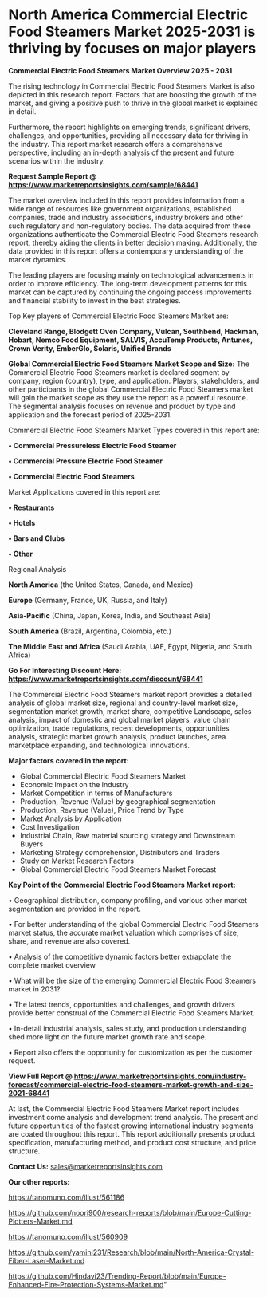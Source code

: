 # North America Commercial Electric Food Steamers Market 2025-2031 is thriving by focuses on major players

<Strong> Commercial Electric Food Steamers Market Overview 2025 - 2031</strong>

The rising technology in Commercial Electric Food Steamers Market is also depicted in this research report. Factors that are boosting the growth of the market, and giving a positive push to thrive in the global market is explained in detail.

Furthermore, the report highlights on emerging trends, significant drivers, challenges, and opportunities, providing all necessary data for thriving in the industry. This report market research offers a comprehensive perspective, including an in-depth analysis of the present and future scenarios within the industry.

<strong>Request Sample Report @ <a href=https://www.marketreportsinsights.com/sample/68441>https://www.marketreportsinsights.com/sample/68441</a></strong>

The market overview included in this report provides information from a wide range of resources like government organizations, established companies, trade and industry associations, industry brokers and other such regulatory and non-regulatory bodies. The data acquired from these organizations authenticate the Commercial Electric Food Steamers research report, thereby aiding the clients in better decision making. Additionally, the data provided in this report offers a contemporary understanding of the market dynamics.

The leading players are focusing mainly on technological advancements in order to improve efficiency. The long-term development patterns for this market can be captured by continuing the ongoing process improvements and financial stability to invest in the best strategies.

Top Key players of Commercial Electric Food Steamers Market are:

<strong>Cleveland Range, Blodgett Oven Company, Vulcan, Southbend, Hackman, Hobart, Nemco Food Equipment, SALVIS, AccuTemp Products, Antunes, Crown Verity, EmberGlo, Solaris, Unified Brands</strong>

<strong><b>Global Commercial Electric Food Steamers Market Scope and Size:</b></strong>
The Commercial Electric Food Steamers market is declared segment by company, region (country), type, and application. Players, stakeholders, and other participants in the global Commercial Electric Food Steamers market will gain the market scope as they use the report as a powerful resource. The segmental analysis focuses on revenue and product by type and application and the forecast period of 2025-2031.

Commercial Electric Food Steamers Market Types covered in this report are:

<strong>• Commercial Pressureless Electric Food Steamer

• Commercial Pressure Electric Food Steamer

• Commercial Electric Food Steamers</strong>

Market Applications covered in this report are:

<strong>• Restaurants

• Hotels

• Bars and Clubs

• Other</strong> 

Regional Analysis

<strong>North America</strong> (the United States, Canada, and Mexico)

<strong>Europe</strong> (Germany, France, UK, Russia, and Italy)

<strong>Asia-Pacific</strong> (China, Japan, Korea, India, and Southeast Asia)

<strong>South America</strong> (Brazil, Argentina, Colombia, etc.)

<strong>The Middle East and Africa</strong> (Saudi Arabia, UAE, Egypt, Nigeria, and South Africa)

<strong>Go For Interesting Discount Here: <a href=https://www.marketreportsinsights.com/discount/68441>https://www.marketreportsinsights.com/discount/68441</a></strong>

The Commercial Electric Food Steamers market report provides a detailed analysis of global market size, regional and country-level market size, segmentation market growth, market share, competitive Landscape, sales analysis, impact of domestic and global market players, value chain optimization, trade regulations, recent developments, opportunities analysis, strategic market growth analysis, product launches, area marketplace expanding, and technological innovations.

<strong><b>Major factors covered in the report:</b></strong>
<ul>
  <li>Global Commercial Electric Food Steamers Market </li>
  <li>Economic Impact on the Industry</li>
  <li>Market Competition in terms of Manufacturers</li>
  <li>Production, Revenue (Value) by geographical segmentation</li>
  <li>Production, Revenue (Value), Price Trend by Type</li>
  <li>Market Analysis by Application</li>
  <li>Cost Investigation</li>
  <li>Industrial Chain, Raw material sourcing strategy and Downstream Buyers</li>
  <li>Marketing Strategy comprehension, Distributors and Traders</li>
  <li>Study on Market Research Factors</li>
  <li>Global Commercial Electric Food Steamers Market Forecast</li>
</ul>

<strong><b>Key Point of the Commercial Electric Food Steamers Market report:</b></strong>

• Geographical distribution, company profiling, and various other market segmentation are provided in the report.

• For better understanding of the global Commercial Electric Food Steamers market status, the accurate market valuation which comprises of size, share, and revenue are also covered.

• Analysis of the competitive dynamic factors better extrapolate the complete market overview

• What will be the size of the emerging Commercial Electric Food Steamers market in 2031?

• The latest trends, opportunities and challenges, and growth drivers provide better construal of the Commercial Electric Food Steamers Market.

• In-detail industrial analysis, sales study, and production understanding shed more light on the future market growth rate and scope.

• Report also offers the opportunity for customization as per the customer request.

<strong><b>View Full Report @ <a href=https://www.marketreportsinsights.com/industry-forecast/commercial-electric-food-steamers-market-growth-and-size-2021-68441>https://www.marketreportsinsights.com/industry-forecast/commercial-electric-food-steamers-market-growth-and-size-2021-68441</a></b></strong>


At last, the Commercial Electric Food Steamers Market report includes investment come analysis and development trend analysis. The present and future opportunities of the fastest growing international industry segments are coated throughout this report. This report additionally presents product specification, manufacturing method, and product cost structure, and price structure.

<strong>Contact Us:</strong>
sales@marketreportsinsights.com

<strong>Our other reports:</strong>

<a href=https://tanomuno.com/illust/561186>https://tanomuno.com/illust/561186</a>

<a href=https://github.com/noori900/research-reports/blob/main/Europe-Cutting-Plotters-Market.md>https://github.com/noori900/research-reports/blob/main/Europe-Cutting-Plotters-Market.md</a>

<a href=https://tanomuno.com/illust/560909>https://tanomuno.com/illust/560909</a>

<a href=https://github.com/yamini231/Research/blob/main/North-America-Crystal-Fiber-Laser-Market.md>https://github.com/yamini231/Research/blob/main/North-America-Crystal-Fiber-Laser-Market.md</a>

<a href=https://github.com/Hindavi23/Trending-Report/blob/main/Europe-Enhanced-Fire-Protection-Systems-Market.md>https://github.com/Hindavi23/Trending-Report/blob/main/Europe-Enhanced-Fire-Protection-Systems-Market.md</a>"
